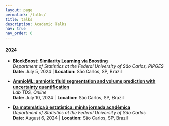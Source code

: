 ```yaml
---
layout: page
permalink: /talks/
title: talks
description: Academic Talks
nav: true
nav_order: 6
---
```


#### 2024

- **[BlockBoost: Similarity Learning via Boosting](/talks/blockboost-pipges)**  
  _Department of Statistics at the Federal University of São Carlos, PIPGES_  
  **Date:** July 5, 2024 | **Location:** São Carlos, SP, Brazil

- **[AmnioML: amniotic fluid segmentation and volume prediction with uncertainty quantification](/talks/amnioml-alek)**  
  _Lab TDS, Online_  
  **Date:** July 10, 2024 | **Location:** São Carlos, SP, Brazil

- **[Da matemática à estatística: minha jornada acadêmica](/talks/intro_estat_cris)**  
  _Department of Statistics at the Federal University of São Carlos_  
  **Date:** August 6, 2024 | **Location:** São Carlos, SP, Brazil
